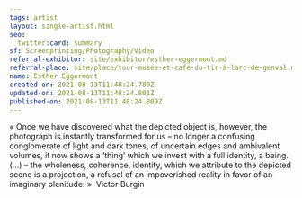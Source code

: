 ```yaml
---
tags: artist
layout: single-artist.html
seo:
  twitter:card: summary
sf: Screenprinting/Photography/Video
referral-exhibitor: site/exhibitor/esther-eggermont.md
referral-place: site/place/tour-musée-et-café-du-tir-à-larc-de-genval.md
name: Esther Eggermont
created-on: 2021-08-13T11:48:24.789Z
updated-on: 2021-08-13T11:48:24.801Z
published-on: 2021-08-13T11:48:24.809Z
---
```

<!--StartFragment-->

« Once we have discovered what the depicted object is, however, the photograph is instantly transformed for us – no longer a confusing conglomerate of light and dark tones, of uncertain edges and ambivalent volumes, it now shows a ‘thing’ which we invest with a full identity, a being. (…) – the wholeness, coherence, identity, which we attribute to the depicted scene is a projection, a refusal of an impoverished reality in favor of an imaginary plenitude. »  Victor Burgin



<!--EndFragment-->